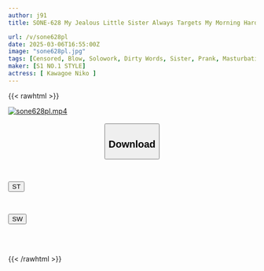 ```yaml
---
author: j91
title: SONE-628 My Jealous Little Sister Always Targets My Morning Hard Cock And Jerks Me Off So I Don't Have Sex With My Girlfriend - Niko Kawagoe

url: /v/sone628pl
date: 2025-03-06T16:55:00Z
image: "sone628pl.jpg"
tags: [Censored, Blow, Solowork, Dirty Words, Sister, Prank, Masturbation Support	]
maker: [S1 NO.1 STYLE]
actress: [ Kawagoe Niko ]
---
```



{{< rawhtml >}}

<div class="video" data-videoid="pVOJ0k0baqFrvX4">
    <a href="javascript:;">
        <img src="/v/sone628pl/sone628pl.jpg" width="WIDTH" height="HEIGHT" alt="sone628pl.mp4" loading="lazy">
    </a>
</div>

<script type="text/javascript" src="https://j91.asia/asset/on-demand-st.js"></script>

<br>
  <link rel="stylesheet" href="https://j91.asia/asset/bs5.css">
  
  <center>
  <button class="btn btn-primary" type="button" data-bs-toggle="collapse" data-bs-target=".multi-collapse" aria-expanded="false" aria-controls="multiCollapseExample1 multiCollapseExample2"><h2>Download</h2></button></center>
</p>
<div class="row">
  <div class="col">
    <div class="collapse multi-collapse" id="multiCollapseExample1">
      <div class="card card-body">
	      	      <br>
<div class="buttons">  
<p><a href="/v/sone628pl/st.html" target="_blank"><button class="btn-hover color-3"><i class="fa fa-download"></i> ST</button></a></p></div>
    </div>
  </div>
</div>
  <div class="col">
    <div class="collapse multi-collapse" id="multiCollapseExample2">
      <div class="card card-body">
	      <br>
<div class="buttons">
<p><a href="/v/sone628pl/sw.html" target="_blank"><button class="btn-hover color-2"><i class="fa fa-download"></i> SW</button></a></p></div>
<br><br>
      </div>
    </div>
  </div>
</div>

{{< /rawhtml >}}